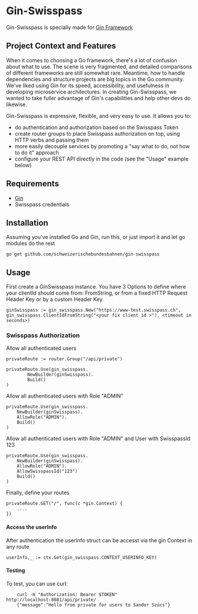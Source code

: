 # Gin-Swisspass


Gin-Swisspass is specially made for [Gin Framework](https://github.com/gin-gonic/gin)

## Project Context and Features

When it comes to choosing a Go framework, there's a lot of confusion
about what to use. The scene is very fragmented, and detailed
comparisons of different frameworks are still somewhat rare. Meantime,
how to handle dependencies and structure projects are big topics in
the Go community. We've liked using Gin for its speed,
accessibility, and usefulness in developing microservice
architectures. In creating Gin-Swisspass, we wanted to take fuller
advantage of Gin's capabilities and help other devs do likewise.

Gin-Swisspass is expressive, flexible, and very easy to use. It allows you to:
- do authentication and authorization based on the Swisspass Token
- create router groups to place Swisspass authorization on top, using HTTP verbs and passing them
- more easily decouple services by promoting a "say what to do, not how to do it" approach
- configure your REST API directly in the code (see the "Usage" example below)


## Requirements

- [Gin](https://github.com/gin-gonic/gin)
- Swisspass credentials

## Installation

Assuming you've installed Go and Gin, run this, or just import it and let go modules do the rest

    go get github.com/schweizerischebundesbahnen/gin-swisspass
    

## Usage

First create a GinSwisspass instance. You have 3 Options to define where your clientId should come from:
FromString, or from a fixed HTTP Request Header Key or by a custom Header Key

    ginSwisspass := gin_swisspass.New("https://www-test.swisspass.ch", gin_swisspass.ClientIdFromString("<your fix client id >"), <timeout in seconds>)


### Swisspass Authorization

Allow all authenticated users

    privateRoute := router.Group("/api/private")
    
    privateRoute.Use(gin_swisspass.
            NewBuilder(ginSwisspass).
            Build()
    )
           
Allow all authenticated users with Role "ADMIN" 

    privateRoute.Use(gin_swisspass.
        NewBuilder(ginSwisspass).
        AllowRole("ADMIN").
        Build()
    )

Allow all authenticated users with Role "ADMIN" and User with SwisspassId 123

    privateRoute.Use(gin_swisspass.
        NewBuilder(ginSwisspass).
        AllowRole("ADMIN").
        AllowSwisspassId("123")
        Build()
    )   
   
Finally, define your routes

	privateRoute.GET("/", func(c *gin.Context) {
		....
	})



#### Access the userInfo

After authentication the userInfo struct can be accesst via the gin Context in any route

    userInfo,_ := ctx.Get(gin_swisspass.CONTEXT_USERINFO_KEY)

#### Testing

To test, you can use curl:

        curl -H "Authorization: Bearer $TOKEN" http://localhost:8081/api/private/
        {"message":"Hello from private for users to Sandor Szücs"}

